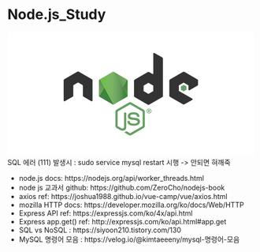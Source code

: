 # Node.js_Study  
<img src="nodejs.png"/>
<div>SQL 에러 (111) 발생시 : sudo service mysql restart 시행 -> 안되면 혀깨죽</div>
<ul>
	<li>node.js docs: https://nodejs.org/api/worker_threads.html</li>
	<li>node js 교과서 github: https://github.com/ZeroCho/nodejs-book</li>
	<li>axios ref: https://joshua1988.github.io/vue-camp/vue/axios.html</li>
	<li>mozilla HTTP docs: https://developer.mozilla.org/ko/docs/Web/HTTP</li>
	<li>Express API ref: https://expressjs.com/ko/4x/api.html</li>
	<li>Express app.get() ref: http://expressjs.com/ko/api.html#app.get</li>
	<li>SQL vs NoSQL : https://siyoon210.tistory.com/130</li>
	<li>MySQL 명령어 모음 : https://velog.io/@kimtaeeeny/mysql-명령어-모음</li>
</ul>
